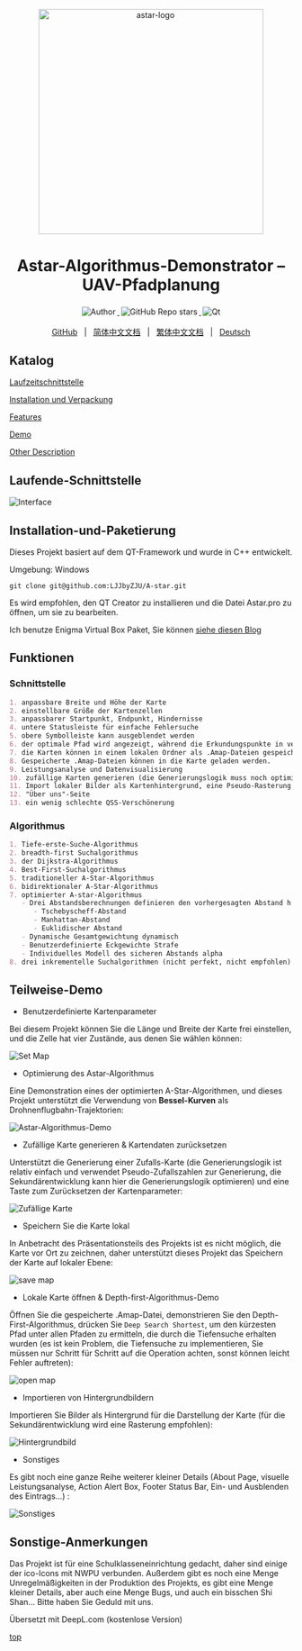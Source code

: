 <p align="center">
    <a target="_blank" href="https://github.com/LJJbyZJU/Astar">
        <img src="https://github.com/LJJbyZJU/Astar/blob/main/README/RDME_IMG/purchase.png" alt="astar-logo" width="400" data-width="400" data-height="400">
    </a>
</p>

<h1 align="center">Astar-Algorithmus-Demonstrator – UAV-Pfadplanung</h1>

<p align="center">
    <a target="_blank" href="https://github.com/LJJbyZJU">
      <img style="display:inline-block;margin:0.2em;" alt="Author" src="https://img.shields.io/badge/Author-Junjie Li-blue.svg?logo=autoit&style=flat">
    </a>
    <a target="_blank" href="https://github.com/LJJbyZJU/Astar">
      <img style="display:inline-block;margin:0.2em;" alt="GitHub Repo stars" src="https://img.shields.io/github/stars/LJJbyZJU/Astar?style=social">
    </a>
    <a target="_blank" href="https://github.com/LJJbyZJU/Astar">
      <img style="display:inline-block;margin:0.2em;" alt="Qt" src="https://img.shields.io/badge/Framework-Qt-green.svg?logo=Qt&style=flat">
    </a>
</p>

<p align="center">
    <a href="https://github.com/LJJbyZJU/Astar">GitHub</a>
    &nbsp; | &nbsp;
    <a href="https://github.com/LJJbyZJU/Astar/blob/main/README/README.zh_CN.md">简体中文文档</a>
    &nbsp; | &nbsp;
    <a href="https://github.com/LJJbyZJU/Astar/blob/main/README/README.zh_TW.md">繁体中文文档</a>
    &nbsp; | &nbsp;
    <a href="https://github.com/LJJbyZJU/Astar/blob/main/README/README.de_DE.md">Deutsch</a>
</p>

## Katalog

[Laufzeitschnittstelle](#Laufende-Schnittstelle)

[Installation und Verpackung](#Installation-und-Paketierung)

[Features](#Funktionen)

[Demo](#Teilweise-Demo)

[Other Description](#Sonstige-Anmerkungen)

## Laufende-Schnittstelle

![Interface](./RDME_IMG/界面.jpg)

## Installation-und-Paketierung

Dieses Projekt basiert auf dem QT-Framework und wurde in C++ entwickelt.

Umgebung: Windows

```
git clone git@github.com:LJJbyZJU/A-star.git
```

Es wird empfohlen, den QT Creator zu installieren und die Datei Astar.pro zu öffnen, um sie zu bearbeiten.

Ich benutze Enigma Virtual Box Paket, Sie können [siehe diesen Blog](https://blog.csdn.net/qq_40994692/article/details/113880198)

## Funktionen

### Schnittstelle

```markdown
1. anpassbare Breite und Höhe der Karte
2. einstellbare Größe der Kartenzellen
3. anpassbarer Startpunkt, Endpunkt, Hindernisse
4. untere Statusleiste für einfache Fehlersuche
5. obere Symbolleiste kann ausgeblendet werden
6. der optimale Pfad wird angezeigt, während die Erkundungspunkte in verschiedenen Farben auf der Karte dargestellt werden.
7. die Karten können in einem lokalen Ordner als .Amap-Dateien gespeichert werden.
8. Gespeicherte .Amap-Dateien können in die Karte geladen werden.
9. Leistungsanalyse und Datenvisualisierung
10. zufällige Karten generieren (die Generierungslogik muss noch optimiert werden, es ist noch nicht möglich, sicherzustellen, dass die generierten Karten immer machbare Pfade haben).
11. Import lokaler Bilder als Kartenhintergrund, eine Pseudo-Rasterung
12. "Über uns"-Seite
13. ein wenig schlechte QSS-Verschönerung
```

### Algorithmus

```markdown
1. Tiefe-erste-Suche-Algorithmus
2. breadth-first Suchalgorithmus
3. der Dijkstra-Algorithmus
4. Best-First-Suchalgorithmus
5. traditioneller A-Star-Algorithmus
6. bidirektionaler A-Star-Algorithmus
7. optimierter A-star-Algorithmus
   - Drei Abstandsberechnungen definieren den vorhergesagten Abstand h
      - Tschebyscheff-Abstand
      - Manhattan-Abstand
      - Euklidischer Abstand
   - Dynamische Gesamtgewichtung dynamisch
   - Benutzerdefinierte Eckgewichte Strafe
   - Individuelles Modell des sicheren Abstands alpha
8. drei inkrementelle Suchalgorithmen (nicht perfekt, nicht empfohlen)
```

## Teilweise-Demo

- Benutzerdefinierte Kartenparameter

Bei diesem Projekt können Sie die Länge und Breite der Karte frei einstellen, und die Zelle hat vier Zustände, aus denen Sie wählen können:

![Set Map](./RDME_IMG/Astar_gif/设置地图.gif)

- Optimierung des Astar-Algorithmus

Eine Demonstration eines der optimierten A-Star-Algorithmen, und dieses Projekt unterstützt die Verwendung von **Bessel-Kurven** als Drohnenflugbahn-Trajektorien:

![Astar-Algorithmus-Demo](./RDME_IMG/Astar_gif/A星&贝塞尔.gif)

- Zufällige Karte generieren & Kartendaten zurücksetzen

Unterstützt die Generierung einer Zufalls-Karte (die Generierungslogik ist relativ einfach und verwendet Pseudo-Zufallszahlen zur Generierung, die Sekundärentwicklung kann hier die Generierungslogik optimieren) und eine Taste zum Zurücksetzen der Kartenparameter:

![Zufällige Karte](./RDME_IMG/Astar_gif/随机地图.gif)

- Speichern Sie die Karte lokal

In Anbetracht des Präsentationsteils des Projekts ist es nicht möglich, die Karte vor Ort zu zeichnen, daher unterstützt dieses Projekt das Speichern der Karte auf lokaler Ebene:

![save map](./RDME_IMG/Astar_gif/保存地图.gif)

- Lokale Karte öffnen & Depth-first-Algorithmus-Demo

Öffnen Sie die gespeicherte .Amap-Datei, demonstrieren Sie den Depth-First-Algorithmus, drücken Sie `Deep Search Shortest`, um den kürzesten Pfad unter allen Pfaden zu ermitteln, die durch die Tiefensuche erhalten wurden (es ist kein Problem, die Tiefensuche zu implementieren, Sie müssen nur Schritt für Schritt auf die Operation achten, sonst können leicht Fehler auftreten):

![open map](./RDME_IMG/Astar_gif/深搜.gif)

- Importieren von Hintergrundbildern

Importieren Sie Bilder als Hintergrund für die Darstellung der Karte (für die Sekundärentwicklung wird eine Rasterung empfohlen):

![Hintergrundbild](./RDME_IMG/Astar_gif/打开&清除背景.gif)

- Sonstiges

Es gibt noch eine ganze Reihe weiterer kleiner Details (About Page, visuelle Leistungsanalyse, Action Alert Box, Footer Status Bar, Ein- und Ausblenden des Eintrags...) :

![Sonstiges](./RDME_IMG/Astar_gif/其他.gif)

## Sonstige-Anmerkungen

Das Projekt ist für eine Schulklasseneinrichtung gedacht, daher sind einige der ico-Icons mit NWPU verbunden. Außerdem gibt es noch eine Menge Unregelmäßigkeiten in der Produktion des Projekts, es gibt eine Menge kleiner Details, aber auch eine Menge Bugs, und auch ein bisschen Shi Shan... Bitte haben Sie Geduld mit uns.

Übersetzt mit DeepL.com (kostenlose Version)

[top](#A-stern)